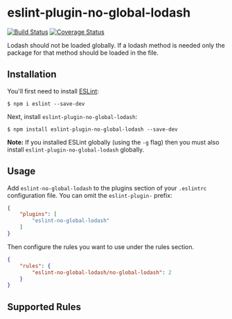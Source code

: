 # eslint-plugin-no-global-lodash

[![Build Status](https://semaphoreci.com/api/v1/adalbertoteixeira/eslint-plugin-no-global-lodash/branches/master/shields_badge.svg)](https://semaphoreci.com/adalbertoteixeira/eslint-plugin-no-global-lodash) [![Coverage Status](https://coveralls.io/repos/github/adalbertoteixeira/eslint-plugin-no-global-lodash/badge.svg?branch=master)](https://coveralls.io/github/adalbertoteixeira/eslint-plugin-no-global-lodash?branch=master)

Lodash should not be loaded globally. If a lodash method is needed only the package for that method should be loaded in the file.

## Installation

You'll first need to install [ESLint](http://eslint.org):

```
$ npm i eslint --save-dev
```

Next, install `eslint-plugin-no-global-lodash`:

```
$ npm install eslint-plugin-no-global-lodash --save-dev
```

**Note:** If you installed ESLint globally (using the `-g` flag) then you must also install `eslint-plugin-no-global-lodash` globally.

## Usage

Add `eslint-no-global-lodash` to the plugins section of your `.eslintrc` configuration file. You can omit the `eslint-plugin-` prefix:

```json
{
    "plugins": [
        "eslint-no-global-lodash"
    ]
}
```


Then configure the rules you want to use under the rules section.

```json
{
    "rules": {
        "eslint-no-global-lodash/no-global-lodash": 2
    }
}
```

## Supported Rules
